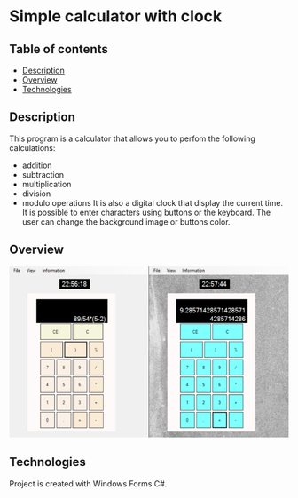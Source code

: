# Simple calculator with clock
## Table of contents
* [Description](#description)
* [Overview](#overview)
* [Technologies](#technologies)

## Description
This program is a calculator that allows you to perfom the following calculations:
* addition
* subtraction
* multiplication
* division
* modulo operations
It is also a digital clock that display the current time.
It is possible to enter characters using buttons or the keyboard.
The user can change the background image or buttons color.

## Overview
![Calculator overview](./images/calculator.png)

## Technologies
Project is created with Windows Forms C#.
